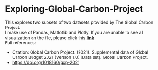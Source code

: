 # Exploring-Global-Carbon-Project

This explores two subsets of two datasets provided by The Global Carbon Project. <br>
I make use of Pandas, Matlotlib and Plotly. 
If you are unable to see all visualization on the file, please click this __[link](https://nbviewer.org/github/alfarisi2/Exploring-Global-Carbon-Project/blob/main/carbonproject.ipynb)__ <br>
Full references:<br>
- Citation: Global Carbon Project. (2021). Supplemental data of Global Carbon Budget 2021 (Version 1.0) [Data set]. Global Carbon Project.
- https://doi.org/10.18160/gcp-2021
